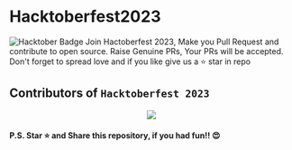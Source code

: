 # Hacktoberfest2023  
<img src="https://img.shields.io/badge/hacktoberfest-2023-blueviolet" alt="Hacktober Badge"/>
Join Hactoberfest 2023, Make you Pull Request and contribute to open source. Raise Genuine PRs, Your PRs will be accepted. Don't forget to spread love and if you like give us a ⭐️ star in repo

## Contributors of `Hacktoberfest 2023`

<div align="center">

<a href="https://github.com/Kaishav65/Hacktoberfest2023/graphs/contributors">
  <img src="https://contrib.rocks/image?repo=Kaishav65/Hacktoberfest2023" />
</a>
  </div>

  
  #### P.S. Star ⭐ and Share this repository, if you had fun!! 😍
